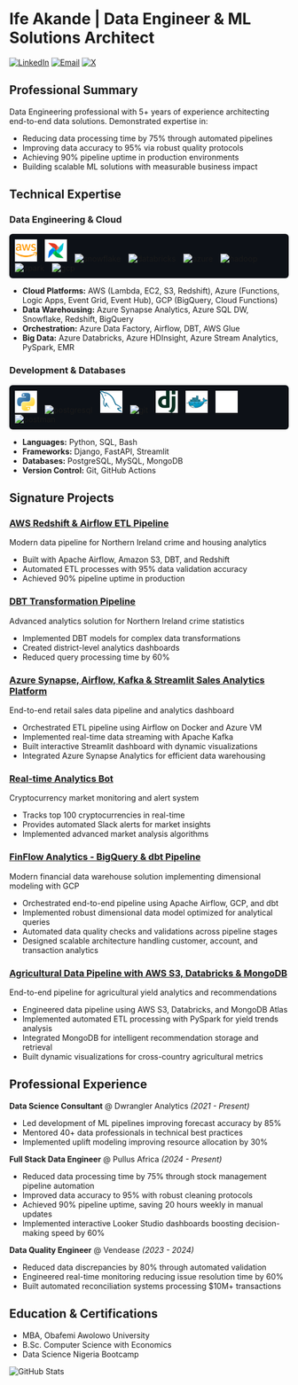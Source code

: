 # Ife Akande | Data Engineer & ML Solutions Architect

[![LinkedIn](https://img.shields.io/badge/-LinkedIn-0077B5?style=flat&logo=linkedin&logoColor=white)](https://linkedin.com/in/akande-ifeoluwa)
[![Email](https://img.shields.io/badge/-Email-D14836?style=flat&logo=gmail&logoColor=white)](mailto:akandeifeoluwa@gmail.com)
[![X](https://img.shields.io/badge/-X-000000?style=flat&logo=x&logoColor=white)](https://twitter.com/ladi_akande)

## Professional Summary
Data Engineering professional with 5+ years of experience architecting end-to-end data solutions. Demonstrated expertise in:
- Reducing data processing time by 75% through automated pipelines
- Improving data accuracy to 95% via robust quality protocols
- Achieving 90% pipeline uptime in production environments
- Building scalable ML solutions with measurable business impact

## Technical Expertise

### Data Engineering & Cloud
<div align="left" style="background-color: #0d1117; padding: 10px; border-radius: 6px; margin-bottom: 10px;">
<img src="https://raw.githubusercontent.com/devicons/devicon/master/icons/amazonwebservices/amazonwebservices-plain-wordmark.svg" alt="aws" width="40" height="40" style="margin-right: 10px;"/>
<img src="https://raw.githubusercontent.com/apache/airflow/main/docs/apache-airflow/img/logos/airflow_white_bg.png" alt="airflow" width="40" height="40" style="margin-right: 10px;"/>
<img src="https://www.vectorlogo.zone/logos/snowflake/snowflake-icon.svg" alt="snowflake" width="40" height="40" style="margin-right: 10px;"/>
<img src="https://www.vectorlogo.zone/logos/databricks/databricks-icon.svg" alt="databricks" width="40" height="40" style="margin-right: 10px;"/>
<img src="https://www.vectorlogo.zone/logos/microsoft_azure/microsoft_azure-icon.svg" alt="azure" width="40" height="40" style="margin-right: 10px;"/>
<img src="https://www.vectorlogo.zone/logos/apache_hadoop/apache_hadoop-icon.svg" alt="hadoop" width="40" height="40" style="margin-right: 10px;"/>
<img src="https://www.vectorlogo.zone/logos/apache_spark/apache_spark-icon.svg" alt="spark" width="40" height="40" style="margin-right: 10px;"/>
<img src="https://www.vectorlogo.zone/logos/google_cloud/google_cloud-icon.svg" alt="gcp" width="40" height="40" style="margin-right: 10px;"/>
</div>

- **Cloud Platforms:** AWS (Lambda, EC2, S3, Redshift), Azure (Functions, Logic Apps, Event Grid, Event Hub), GCP (BigQuery, Cloud Functions)
- **Data Warehousing:** Azure Synapse Analytics, Azure SQL DW, Snowflake, Redshift, BigQuery
- **Orchestration:** Azure Data Factory, Airflow, DBT, AWS Glue
- **Big Data:** Azure Databricks, Azure HDInsight, Azure Stream Analytics, PySpark, EMR

### Development & Databases
<div align="left" style="background-color: #0d1117; padding: 10px; border-radius: 6px; margin-bottom: 10px;">
<img src="https://raw.githubusercontent.com/devicons/devicon/master/icons/python/python-original.svg" alt="python" width="40" height="40" style="margin-right: 10px;"/>
<img src="https://www.vectorlogo.zone/logos/postgresql/postgresql-icon.svg" alt="postgresql" width="40" height="40" style="margin-right: 10px;"/>
<img src="https://raw.githubusercontent.com/devicons/devicon/master/icons/mysql/mysql-original.svg" alt="mysql" width="40" height="40" style="margin-right: 10px;"/>
<img src="https://www.vectorlogo.zone/logos/git-scm/git-scm-icon.svg" alt="git" width="40" height="40" style="margin-right: 10px;"/>
<img src="https://raw.githubusercontent.com/devicons/devicon/master/icons/django/django-plain.svg" alt="django" width="40" height="40" style="margin-right: 10px;"/>
<img src="https://raw.githubusercontent.com/devicons/devicon/master/icons/docker/docker-original.svg" alt="docker" width="40" height="40" style="margin-right: 10px;"/>
<img src="https://raw.githubusercontent.com/fastapi/fastapi/master/docs/en/docs/img/icon-white.svg" alt="fastapi" width="40" height="40" style="margin-right: 10px;"/>
<img src="https://www.vectorlogo.zone/logos/getpostman/getpostman-icon.svg" alt="postman" width="40" height="40" style="margin-right: 10px;"/>
</div>

- **Languages:** Python, SQL, Bash
- **Frameworks:** Django, FastAPI, Streamlit
- **Databases:** PostgreSQL, MySQL, MongoDB
- **Version Control:** Git, GitHub Actions

## Signature Projects

### [AWS Redshift & Airflow ETL Pipeline](https://github.com/ifyjakande/crime_dwelling_pipeline)
Modern data pipeline for Northern Ireland crime and housing analytics
- Built with Apache Airflow, Amazon S3, DBT, and Redshift
- Automated ETL processes with 95% data validation accuracy
- Achieved 90% pipeline uptime in production

### [DBT Transformation Pipeline](https://github.com/ifyjakande/northern-ireland-etl)
Advanced analytics solution for Northern Ireland crime statistics
- Implemented DBT models for complex data transformations
- Created district-level analytics dashboards
- Reduced query processing time by 60%

### [Azure Synapse, Airflow, Kafka & Streamlit Sales Analytics Platform](https://github.com/ifyjakande/sales-dashboard-streamlit)
End-to-end retail sales data pipeline and analytics dashboard
- Orchestrated ETL pipeline using Airflow on Docker and Azure VM
- Implemented real-time data streaming with Apache Kafka
- Built interactive Streamlit dashboard with dynamic visualizations
- Integrated Azure Synapse Analytics for efficient data warehousing

### [Real-time Analytics Bot](https://github.com/ifyjakande/crypto_alert)
Cryptocurrency market monitoring and alert system
- Tracks top 100 cryptocurrencies in real-time
- Provides automated Slack alerts for market insights
- Implemented advanced market analysis algorithms

### [FinFlow Analytics - BigQuery & dbt Pipeline](https://github.com/ifyjakande/finflow-project)
Modern financial data warehouse solution implementing dimensional modeling with GCP
- Orchestrated end-to-end pipeline using Apache Airflow, GCP, and dbt
- Implemented robust dimensional data model optimized for analytical queries
- Automated data quality checks and validations across pipeline stages
- Designed scalable architecture handling customer, account, and transaction analytics

### [Agricultural Data Pipeline with AWS S3, Databricks & MongoDB](https://github.com/ifyjakande/reco-system)
End-to-end pipeline for agricultural yield analytics and recommendations
- Engineered data pipeline using AWS S3, Databricks, and MongoDB Atlas
- Implemented automated ETL processing with PySpark for yield trends analysis
- Integrated MongoDB for intelligent recommendation storage and retrieval  
- Built dynamic visualizations for cross-country agricultural metrics



## Professional Experience

**Data Science Consultant** @ Dwrangler Analytics *(2021 - Present)*
- Led development of ML pipelines improving forecast accuracy by 85%
- Mentored 40+ data professionals in technical best practices
- Implemented uplift modeling improving resource allocation by 30%

**Full Stack Data Engineer** @ Pullus Africa *(2024 - Present)*
- Reduced data processing time by 75% through stock management pipeline automation
- Improved data accuracy to 95% with robust cleaning protocols
- Achieved 90% pipeline uptime, saving 20 hours weekly in manual updates
- Implemented interactive Looker Studio dashboards boosting decision-making speed by 60%

**Data Quality Engineer** @ Vendease *(2023 - 2024)*
- Reduced data discrepancies by 80% through automated validation
- Engineered real-time monitoring reducing issue resolution time by 60%
- Built automated reconciliation systems processing $10M+ transactions

## Education & Certifications
- MBA, Obafemi Awolowo University
- B.Sc. Computer Science with Economics
- Data Science Nigeria Bootcamp

![GitHub Stats](https://github-readme-stats.vercel.app/api?username=ifyjakande&show_icons=true&count_private=true&theme=tokyonight)

